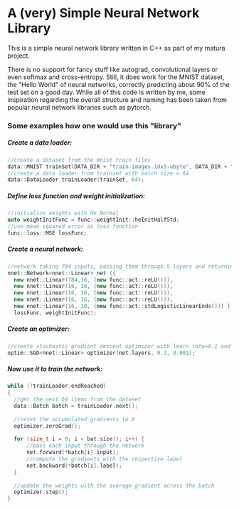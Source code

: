 # A (very) Simple Neural Network Library
This is a simple neural network library written in C++ as part of my matura project.

There is no support for fancy stuff like autograd, convolutional layers or even softmax and cross-entropy. Still, it does work for the MNIST dataset, the "Hello World" of neural networks, correctly predicting about 90% of the test set on a good day.
While all of this code is written by me, some inspiration regarding the overall structure and naming has been taken from popular neural network libraries such as pytorch.

### Some examples how one would use this "library"<br/>
##### Create a data loader:
```cpp
//create a dataset from the mnist train files
data::MNIST trainSet(DATA_DIR + "train-images.idx3-ubyte", DATA_DIR + "train-labels.idx1-ubyte");
//create a data loader from trainset with batch size = 64
data::DataLoader trainLoader(trainSet, 64);
```
 
##### Define loss function and weight initialization:
```cpp
//initialize weights with He Normal
auto weightInitFunc = func::weightInit::heInitHalfStd;
//use mean squared error as loss function
func::loss::MSE lossFunc;
```

##### Create a neural network:
```cpp
//network taking 784 inputs, passing them through 5 layers and returning 10 outputs
nnet::Network<nnet::Linear> net ({ 
  new nnet::Linear(784,16, (new func::act::reLU())),
  new nnet::Linear(16, 16, (new func::act::reLU())),
  new nnet::Linear(16, 16, (new func::act::reLU())),
  new nnet::Linear(16, 16, (new func::act::reLU())),
  new nnet::Linear(16, 10, (new func::act::stdLogisticLinearEnds())) }, 
  lossFunc, weightInitFunc);
```

##### Create an optimizer:
```cpp
//create stochastic gradient descent optimizer with learn rate=0.1 and learn rate decay speed=0.001
optim::SGD<nnet::Linear> optimizer(net.layers, 0.1, 0.001);
```

##### Now use it to train the network:
```cpp
while (!trainLoader.endReached) 
{
  //get the next 64 items from the dataset
  data::Batch batch = trainLoader.next();
  
  //reset the accumulated gradients to 0
  optimizer.zeroGrad();
  
  for (size_t i = 0; i < bat.size(); i++) {
      //pass each input through the network
      net.forward(*batch[i].input);
      //compute the gradients with the respective label
      net.backward(*batch[i].label);
  }
  
  //update the weights with the average gradient across the batch
  optimizer.step();
}
```
